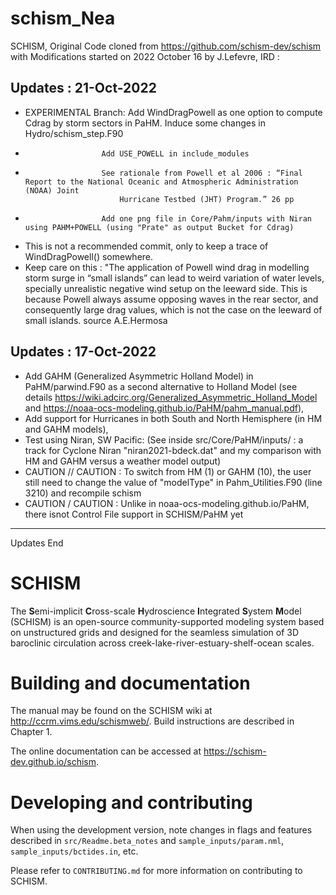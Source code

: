 # schism_Nea

SCHISM, Original Code cloned from https://github.com/schism-dev/schism
with Modifications started on 2022 October 16 by J.Lefevre, IRD :

Updates : 21-Oct-2022
---------------------
- EXPERIMENTAL Branch: Add WindDragPowell as one option to compute Cdrag by storm sectors in PaHM. Induce some changes in Hydro/schism_step.F90
-                      Add USE_POWELL in include_modules
-                      See rationale from Powell et al 2006 : “Final Report to the National Oceanic and Atmospheric Administration (NOAA) Joint 
                           Hurricane Testbed (JHT) Program.” 26 pp
-                      Add one png file in Core/Pahm/inputs with Niran using PAHM+POWELL (using "Prate" as output Bucket for Cdrag) 
- This is not a recommended commit, only to keep a trace of WindDragPowell() somewhere. 
- Keep care on this : 
"The application of Powell wind drag in modelling storm surge in “small islands” can lead to weird variation of water levels, specially unrealistic negative wind setup on the leeward side. This is because Powell always assume opposing waves in the rear sector, and consequently large drag values, which is not the case on the leeward of small islands. source A.E.Hermosa 

Updates : 17-Oct-2022
---------------------
- Add GAHM (Generalized Asymmetric Holland Model) in PaHM/parwind.F90 as a second alternative to Holland Model 
 (see details https://wiki.adcirc.org/Generalized_Asymmetric_Holland_Model and https://noaa-ocs-modeling.github.io/PaHM/pahm_manual.pdf),
- Add support for Hurricanes in both South and North Hemisphere (in HM and GAHM models),
- Test using Niran, SW Pacific: (See inside src/Core/PaHM/inputs/ : a track for Cyclone Niran "niran2021-bdeck.dat" and my comparison with HM and GAHM versus a weather model output)
- CAUTION // CAUTION : 
  To switch from HM (1) or GAHM (10), the user still need to change the value of "modelType" in Pahm_Utilities.F90 (line 3210) and recompile schism 
- CAUTION / CAUTION : Unlike in noaa-ocs-modeling.github.io/PaHM, there isnot Control File support in SCHISM/PaHM yet
---------------------
Updates End

# SCHISM

The **S**emi-implicit **C**ross-scale **H**ydroscience **I**ntegrated **S**ystem **M**odel (SCHISM) is an open-source community-supported modeling system based on unstructured grids and designed for the seamless simulation of 3D baroclinic circulation across creek-lake-river-estuary-shelf-ocean scales.

# Building and documentation

The manual may be found on the SCHISM wiki at http://ccrm.vims.edu/schismweb/. Build instructions are described in Chapter 1.

The online documentation can be accessed at https://schism-dev.github.io/schism.

# Developing and contributing

When using the development version, note changes in flags and features described in `src/Readme.beta_notes` and `sample_inputs/param.nml`, `sample_inputs/bctides.in`, etc.

Please refer to `CONTRIBUTING.md` for more information on contributing to SCHISM.
